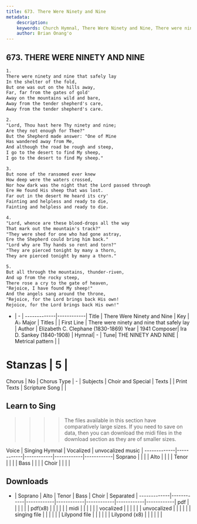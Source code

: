 ```yaml
---
title: 673. There Were Ninety and Nine
metadata:
    description: 
    keywords: Church Hymnal, There Were Ninety and Nine, There were ninety and nine that safely lay, 
    author: Brian Onang'o
---
```



## 673. THERE WERE NINETY AND NINE

```txt
1.
There were ninety and nine that safely lay 
In the shelter of the fold, 
But one was out on the hills away, 
Far, far from the gates of gold' 
Away on the mountains wild and bare, 
Away from the tender shepherd's care, 
Away from the tender shepherd's care. 

2.
"Lord, Thou hast here Thy ninety and nine; 
Are they not enough for Thee?" 
But the Shepherd made answer: "One of Mine 
Has wandered away from Me, 
And although the road be rough and steep, 
I go to the desert to find My sheep, 
I go to the desert to find My sheep." 

3.
But none of the ransomed ever knew 
How deep were the waters crossed, 
Nor how dark was the night that the Lord passed through 
Ere He found His sheep that was lost. 
Far out in the desert He heard its cry' 
Fainting and helpless and ready to die, 
Fainting and helpless and ready to die. 

4.
"Lord, whence are these blood-drops all the way 
That mark out the mountain's track?" 
"They were shed for one who had gone astray, 
Ere the Shepherd could bring him back." 
"Lord why are Thy hands so rent and torn?" 
"They are pierced tonight by many a thorn, 
They are pierced tonight by many a thorn." 

5.
But all through the mountains, thunder-riven, 
And up from the rocky steep, 
There rose a cry to the gate of heaven, 
"Rejoice, I have found My sheep!" 
And the angels sang around the throne, 
"Rejoice, for the Lord brings back His own! 
Rejoice, for the Lord brings back His own!"
```

- |   -  |
-------------|------------|
Title | There Were Ninety and Nine |
Key | A♭ Major |
Titles |  |
First Line | There were ninety and nine that safely lay |
Author | Elizabeth C. Clephane (1830-1869)
Year | 1941
Composer| Ira D. Sankey (1840-1908) |
Hymnal|  - |
Tune| THE NINETY AND NINE |
Metrical pattern | |
# Stanzas | 5 |
Chorus | No |
Chorus Type | - |
Subjects | Choir and Special |
Texts |  |
Print Texts | 
Scripture Song |  |
  
## Learn to Sing

>>>> The files available in this section have comparatively large sizes. If you need to save on data, then you can download the midi files in the download section as they are of smaller sizes.

Voice |  Singing Hymnal | Vocalized | unvocalized music |
-------------|------------|------------|------------|------------|
Soprano | | | |
Alto | | | |
Tenor | | | |
Bass | | | |
Choir | | | |

## Downloads

- |  Soprano | Alto | Tenor | Bass | Choir | Separated |
-------------|------------|------------|------------|------------|------------|------------|
pdf | | | | | |
pdf(x8) | | | | | |
midi | | | | | |
vocalized | | | | | |
unvocalized | | | | | |
singing file | | | | | |
Lilypond file | | | | | |
Lilypond (x8) | | | | | |
  